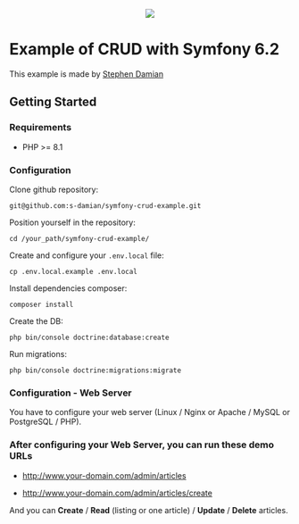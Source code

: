 <p align="center">
<a href="https://github.com/s-damian/symfony-crud-example">
<img src="https://raw.githubusercontent.com/s-damian/medias/main/technos-logos/symfony.svg">
</a>
</p>

# Example of CRUD with Symfony 6.2

This example is made by [Stephen Damian](https://github.com/s-damian)

## Getting Started

### Requirements

* PHP >= 8.1

### Configuration

Clone github repository:

```
git@github.com:s-damian/symfony-crud-example.git
```

Position yourself in the repository:

```
cd /your_path/symfony-crud-example/
```

Create and configure your ```.env.local``` file:

```
cp .env.local.example .env.local
```

Install dependencies composer:

```
composer install
```

Create the DB:

```
php bin/console doctrine:database:create
```

Run migrations:

```
php bin/console doctrine:migrations:migrate
```

### Configuration - Web Server

You have to configure your web server (Linux / Nginx or Apache / MySQL or PostgreSQL / PHP).

### After configuring your Web Server, you can run these demo URLs

* http://www.your-domain.com/admin/articles

* http://www.your-domain.com/admin/articles/create

And you can **Create** / **Read** (listing or one article) / **Update** / **Delete** articles.
